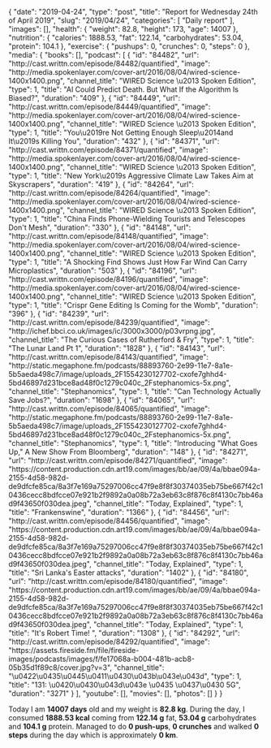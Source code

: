 {
    "date": "2019-04-24",
    "type": "post",
    "title": "Report for Wednesday 24th of April 2019",
    "slug": "2019\/04\/24",
    "categories": [
        "Daily report"
    ],
    "images": [],
    "health": {
        "weight": 82.8,
        "height": 173,
        "age": 14007
    },
    "nutrition": {
        "calories": 1888.53,
        "fat": 122.14,
        "carbohydrates": 53.04,
        "protein": 104.1
    },
    "exercise": {
        "pushups": 0,
        "crunches": 0,
        "steps": 0
    },
    "media": {
        "books": [],
        "podcast": [
            {
                "id": "84482",
                "url": "http:\/\/cast.writtn.com\/episode\/84482\/quantified",
                "image": "http:\/\/media.spokenlayer.com\/cover-art\/2016\/08\/04\/wired-science-1400x1400.png",
                "channel_title": "WIRED Science \u2013 Spoken Edition",
                "type": 1,
                "title": "AI Could Predict Death. But What If the Algorithm Is Biased?",
                "duration": "409"
            },
            {
                "id": "84449",
                "url": "http:\/\/cast.writtn.com\/episode\/84449\/quantified",
                "image": "http:\/\/media.spokenlayer.com\/cover-art\/2016\/08\/04\/wired-science-1400x1400.png",
                "channel_title": "WIRED Science \u2013 Spoken Edition",
                "type": 1,
                "title": "You\u2019re Not Getting Enough Sleep\u2014and It\u2019s Killing You",
                "duration": "432"
            },
            {
                "id": "84371",
                "url": "http:\/\/cast.writtn.com\/episode\/84371\/quantified",
                "image": "http:\/\/media.spokenlayer.com\/cover-art\/2016\/08\/04\/wired-science-1400x1400.png",
                "channel_title": "WIRED Science \u2013 Spoken Edition",
                "type": 1,
                "title": "New York\u2019s Aggressive Climate Law Takes Aim at Skyscrapers",
                "duration": "419"
            },
            {
                "id": "84264",
                "url": "http:\/\/cast.writtn.com\/episode\/84264\/quantified",
                "image": "http:\/\/media.spokenlayer.com\/cover-art\/2016\/08\/04\/wired-science-1400x1400.png",
                "channel_title": "WIRED Science \u2013 Spoken Edition",
                "type": 1,
                "title": "China Finds Phone-Wielding Tourists and Telescopes Don't Mesh",
                "duration": "330"
            },
            {
                "id": "84148",
                "url": "http:\/\/cast.writtn.com\/episode\/84148\/quantified",
                "image": "http:\/\/media.spokenlayer.com\/cover-art\/2016\/08\/04\/wired-science-1400x1400.png",
                "channel_title": "WIRED Science \u2013 Spoken Edition",
                "type": 1,
                "title": "A Shocking Find Shows Just How Far Wind Can Carry Microplastics",
                "duration": "503"
            },
            {
                "id": "84196",
                "url": "http:\/\/cast.writtn.com\/episode\/84196\/quantified",
                "image": "http:\/\/media.spokenlayer.com\/cover-art\/2016\/08\/04\/wired-science-1400x1400.png",
                "channel_title": "WIRED Science \u2013 Spoken Edition",
                "type": 1,
                "title": "Crispr Gene Editing Is Coming for the Womb",
                "duration": "396"
            },
            {
                "id": "84239",
                "url": "http:\/\/cast.writtn.com\/episode\/84239\/quantified",
                "image": "http:\/\/ichef.bbci.co.uk\/images\/ic\/3000x3000\/p03vrpng.jpg",
                "channel_title": "The Curious Cases of Rutherford & Fry",
                "type": 1,
                "title": "The Lunar Land Pt 1",
                "duration": "1828"
            },
            {
                "id": "84143",
                "url": "http:\/\/cast.writtn.com\/episode\/84143\/quantified",
                "image": "http:\/\/static.megaphone.fm\/podcasts\/88893760-2e99-11e7-8a1e-5b5aeda498c7\/image\/uploads_2F1554230127702-cxofe7ghhd4-5bd46897d231bce8ad48f0c1279c040c_2Fstephanomics-5x.png",
                "channel_title": "Stephanomics",
                "type": 1,
                "title": "Can Technology Actually Save Jobs?",
                "duration": "1698"
            },
            {
                "id": "84065",
                "url": "http:\/\/cast.writtn.com\/episode\/84065\/quantified",
                "image": "http:\/\/static.megaphone.fm\/podcasts\/88893760-2e99-11e7-8a1e-5b5aeda498c7\/image\/uploads_2F1554230127702-cxofe7ghhd4-5bd46897d231bce8ad48f0c1279c040c_2Fstephanomics-5x.png",
                "channel_title": "Stephanomics",
                "type": 1,
                "title": "Introducing \"What Goes Up,\" A New Show From Bloomberg",
                "duration": "148"
            },
            {
                "id": "84271",
                "url": "http:\/\/cast.writtn.com\/episode\/84271\/quantified",
                "image": "https:\/\/content.production.cdn.art19.com\/images\/bb\/ae\/09\/4a\/bbae094a-2155-4d58-982d-de9dfcfe85ca\/8a3f7e169a75297006cc47f9e8f8f30374035eb75be667f42c10436cecc8bdfcce07e921b2f9892a0a08b72a3eb63c8f876c8f4130c7bb46ad9f43650f030dea.jpeg",
                "channel_title": "Today, Explained",
                "type": 1,
                "title": "Frankenswine",
                "duration": "1366"
            },
            {
                "id": "84456",
                "url": "http:\/\/cast.writtn.com\/episode\/84456\/quantified",
                "image": "https:\/\/content.production.cdn.art19.com\/images\/bb\/ae\/09\/4a\/bbae094a-2155-4d58-982d-de9dfcfe85ca\/8a3f7e169a75297006cc47f9e8f8f30374035eb75be667f42c10436cecc8bdfcce07e921b2f9892a0a08b72a3eb63c8f876c8f4130c7bb46ad9f43650f030dea.jpeg",
                "channel_title": "Today, Explained",
                "type": 1,
                "title": "Sri Lanka's Easter attacks",
                "duration": "1402"
            },
            {
                "id": "84180",
                "url": "http:\/\/cast.writtn.com\/episode\/84180\/quantified",
                "image": "https:\/\/content.production.cdn.art19.com\/images\/bb\/ae\/09\/4a\/bbae094a-2155-4d58-982d-de9dfcfe85ca\/8a3f7e169a75297006cc47f9e8f8f30374035eb75be667f42c10436cecc8bdfcce07e921b2f9892a0a08b72a3eb63c8f876c8f4130c7bb46ad9f43650f030dea.jpeg",
                "channel_title": "Today, Explained",
                "type": 1,
                "title": "It's Robert Time! ",
                "duration": "1308"
            },
            {
                "id": "84292",
                "url": "http:\/\/cast.writtn.com\/episode\/84292\/quantified",
                "image": "https:\/\/assets.fireside.fm\/file\/fireside-images\/podcasts\/images\/f\/fe17068a-b004-481b-acb8-05b35d1f89c8\/cover.jpg?v=3",
                "channel_title": "\u0422\u0435\u0445\u0411\u0430\u043b\u043e\u043d",
                "type": 1,
                "title": "131: \u0420\u0430\u043d\u043e \u0435 \u0437\u0430 5G",
                "duration": "3271"
            }
        ],
        "youtube": [],
        "movies": [],
        "photos": []
    }
}

Today I am <strong>14007 days</strong> old and my weight is <strong>82.8 kg</strong>. During the day, I consumed <strong>1888.53 kcal</strong> coming from <strong>122.14 g</strong> fat, <strong>53.04 g</strong> carbohydrates and <strong>104.1 g</strong> protein. Managed to do <strong>0 push-ups</strong>, <strong>0 crunches</strong> and walked <strong>0 steps</strong> during the day which is approximately <strong>0 km</strong>.
